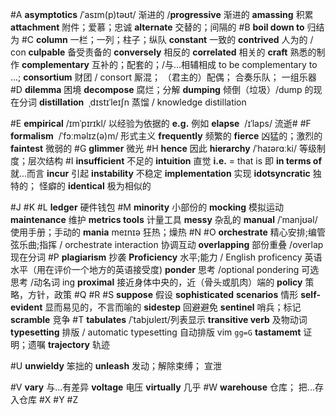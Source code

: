 #A **asymptotics** /ˈasɪm(p)təʊt/ 渐进的 /**progressive** 渐进的
	**amassing** 积累
	**attachment** 附件；爱慕；忠诚
	**alternate** 交替的；间隔的
#B **boil down to** 归结为
#C **column** 一栏；一列；柱子；纵队
	**constant** 一致的
	**contrived** 人为的 / con
	**culpable** 备受责备的
	**conversely** 相反的
	**correlated** 相关的
	**craft** 熟悉的制作
	**complementary** 互补的；配套的；/与...相辅相成 to be complementary to ...;
	**consortium** 财团 / consort 厮混； （君主的）配偶； 合奏乐队； 一组乐器
#D **dilemma** 困境
	**decompose** 腐烂；分解
	**dumping** 倾倒（垃圾）/dump 的现在分词
	**distillation**  ˌdɪstɪˈleɪʃn 蒸馏 / knowledge distillation
	
#E **empirical** /ɪmˈpɪrɪkl/ 以经验为依据的
	**e.g.** 例如
	**elapse**  /ɪˈlaps/ 流逝#
#F **formalism**  /ˈfɔːməlɪz(ə)m/ 形式主义
	**frequently** 频繁的
	**fierce** 凶猛的；激烈的
	**faintest** 微弱的
#G **glimmer** 微光 
#H **hence** 因此
	**hierarchy** /ˈhaɪərɑːki/ 等级制度；层次结构
#I **insufficient** 不足的
	**intuition** 直觉
	**i.e.**  =  that is 即
	**in terms of** 就...而言
	**incur** 引起
	**instability** 不稳定
	**implementation** 实现
	**idotsyncratic** 独特的； 怪癖的
	**identical** 极为相似的
	
	
#J
#K 
#L **ledger** 硬件钱包
#M **minority** 小部份的
	**mocking** 模拟运动
	**maintenance** 维护
	**metrics tools** 计量工具
	**messy** 杂乱的
	**manual** /ˈmanjʊəl/ 使用手册；手动的
	**mania** meɪnɪə 狂热；燥热
#N
#O **orchestrate** 精心安排;编管弦乐曲;指挥 / orchestrate interaction 协调互动
	**overlapping** 部份重叠 /overlap 现在分词
#P **plagiarism** 抄袭
	**Proficiency** 水平;能力 / English proficency 英语水平（用在评价一个地方的英语接受度)
	**ponder** 思考 /optional pondering 可选思考 /动名词 ing
	**proximal** 接近身体中央的，近（骨头或肌肉）端的
	**policy** 策略，方针，政策
#Q 
#R
#S **suppose** 假设
	**sophisticated**
	**scenarios** 情形
	**self-evident** 显而易见的，不言而喻的
	**sidestep** 回避避免
	**sentinel** 哨兵；标记
	**scramble** 竞争
#T **tabulates** /ˈtabjʊleɪt/列表显示 
	**transitive verb** 及物动词
	**typesetting** 排版 / automatic typesetting 自动排版 vim `gg=G`
	**tastamemt** 证明；遗嘱
	**trajectory** 轨迹
	
#U **unwieldy** 笨拙的
	**unleash** 发动；解除束缚； 宣泄
	
#V **vary** 与...有差异
	**voltage** 电压
	**virtually** 几乎
#W **warehouse** 仓库； 把...存入仓库
#X 
#Y 
#Z 